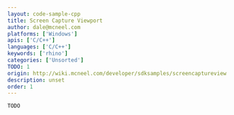 ```yaml
---
layout: code-sample-cpp
title: Screen Capture Viewport
author: dale@mcneel.com
platforms: ['Windows']
apis: ['C/C++']
languages: ['C/C++']
keywords: ['rhino']
categories: ['Unsorted']
TODO: 1
origin: http://wiki.mcneel.com/developer/sdksamples/screencaptureview
description: unset
order: 1
---
```


```cpp
TODO
```
